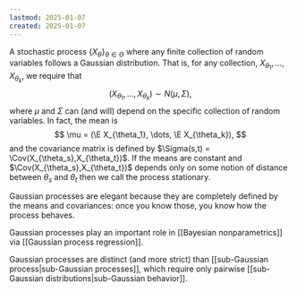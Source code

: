 ```yaml
---
lastmod: 2025-01-07
created: 2025-01-07
---
```


A stochastic process $\{X_\theta\}_{\theta\in\Theta}$ where any finite collection of random variables follows a Gaussian distribution. That is, for any collection, $X_{\theta_1}, \dots, X_{\theta_k}$, we require that 
$$
(X_{\theta_1},\dots,X_{\theta_k}) \sim N(\mu,\Sigma),
$$
where $\mu$ and $\Sigma$ can (and will) depend on the specific collection of random variables. In fact, the mean is 
$$
\mu = (\E X_{\theta_1}, \dots, \E X_{\theta_k}),
$$
and the covariance matrix is defined by $\Sigma(s,t) = \Cov(X_{\theta_s},X_{\theta_t})$. If the means are constant and $\Cov(X_{\theta_s},X_{\theta_t})$ depends only on some notion of distance between $\theta_s$ and $\theta_t$ then we call the process stationary. 

Gaussian processes are elegant because they are completely defined by the means and covariances: once you know those, you know how the process behaves. 

Gaussian processes play an important role in [[Bayesian nonparametrics]] via [[Gaussian process regression]]. 

Gaussian processes are distinct (and more strict) than [[sub-Gaussian process|sub-Gaussian processes]], which require only pairwise [[sub-Gaussian distributions|sub-Gaussian behavior]]. 